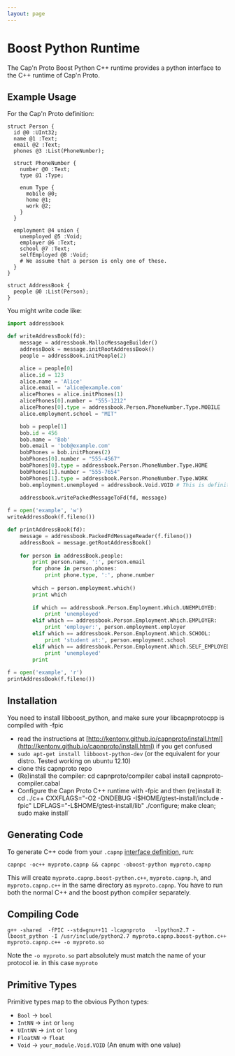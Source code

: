 ```yaml
---
layout: page
---
```


# Boost Python Runtime

The Cap'n Proto Boost Python C++ runtime provides a python interface to the
C++ runtime of Cap'n Proto. 

## Example Usage

For the Cap'n Proto definition:

```
struct Person {
  id @0 :UInt32;
  name @1 :Text;
  email @2 :Text;
  phones @3 :List(PhoneNumber);

  struct PhoneNumber {
    number @0 :Text;
    type @1 :Type;

    enum Type {
      mobile @0;
      home @1;
      work @2;
    }
  }

  employment @4 union {
    unemployed @5 :Void;
    employer @6 :Text;
    school @7 :Text;
    selfEmployed @8 :Void;
    # We assume that a person is only one of these.
  }
}

struct AddressBook {
  people @0 :List(Person);
}
```

You might write code like:

```python
import addressbook

def writeAddressBook(fd):
    message = addressbook.MallocMessageBuilder()
    addressBook = message.initRootAddressBook()
    people = addressBook.initPeople(2)

    alice = people[0]
    alice.id = 123
    alice.name = 'Alice'
    alice.email = 'alice@example.com'
    alicePhones = alice.initPhones(1)
    alicePhones[0].number = "555-1212"
    alicePhones[0].type = addressbook.Person.PhoneNumber.Type.MOBILE
    alice.employment.school = "MIT"

    bob = people[1]
    bob.id = 456
    bob.name = 'Bob'
    bob.email = 'bob@example.com'
    bobPhones = bob.initPhones(2)
    bobPhones[0].number = "555-4567"
    bobPhones[0].type = addressbook.Person.PhoneNumber.Type.HOME
    bobPhones[1].number = "555-7654" 
    bobPhones[1].type = addressbook.Person.PhoneNumber.Type.WORK
    bob.employment.unemployed = addressbook.Void.VOID # This is definitely bad, syntax will change at some point
    
    addressbook.writePackedMessageToFd(fd, message)

f = open('example', 'w')
writeAddressBook(f.fileno())

def printAddressBook(fd):
    message = addressbook.PackedFdMessageReader(f.fileno())
    addressBook = message.getRootAddressBook()
    
    for person in addressBook.people:
        print person.name, ':', person.email
        for phone in person.phones:
            print phone.type, ':', phone.number
            
        which = person.employment.which()
        print which
        
        if which == addressbook.Person.Employment.Which.UNEMPLOYED:
            print 'unemployed'
        elif which == addressbook.Person.Employment.Which.EMPLOYER:
            print 'employer:', person.employment.employer
        elif which == addressbook.Person.Employment.Which.SCHOOL:
            print 'student at:', person.employment.school
        elif which == addressbook.Person.Employment.Which.SELF_EMPLOYED:
            print 'unemployed'
        print
        
f = open('example', 'r')
printAddressBook(f.fileno())

```

## Installation

You need to install libboost_python, and make sure your libcapnprotocpp is 
compiled with -fpic
* read the instructions at [http://kentonv.github.io/capnproto/install.html](http://kentonv.github.io/capnproto/install.html) if you get confused 
* `sudo apt-get install libboost-python-dev` (or the equivalent for your distro. Tested working on ubuntu 12.10)
* clone this capnproto repo
* (Re)install the compiler:
  cd capnproto/compiler
  cabal install capnproto-compiler.cabal
* Configure the Capn Proto C++ runtime with -fpic and then (re)install it:
  cd ../c++
  CXXFLAGS="-O2 -DNDEBUG -I$HOME/gtest-install/include -fpic" LDFLAGS="-L$HOME/gtest-install/lib" ./configure; make clean; sudo make install`

## Generating Code

To generate C++ code from your `.capnp` [interface definition](language.html), run:

    capnpc -oc++ myproto.capnp && capnpc -oboost-python myproto.capnp

This will create `myproto.capnp.boost-python.c++`, `myproto.capnp.h`, and `myproto.capnp.c++` in the same directory as `myproto.capnp`. 
You have to run both the normal C++ and the boost python compiler separately. 

## Compiling Code

    g++ -shared  -fPIC --std=gnu++11 -lcapnproto   -lpython2.7 -lboost_python -I /usr/include/python2.7 myproto.capnp.boost-python.c++ myproto.capnp.c++ -o myproto.so 

Note the `-o myproto.so` part absolutely must match the name of your protocol ie. in this case `myproto`

## Primitive Types

Primitive types map to the obvious Python types:

* `Bool` -> `bool`
* `IntNN` -> `int` or `long`
* `UIntNN` -> `int` or `long`
* `FloatNN` -> `float`
* `Void` -> `your_module.Void.VOID` (An enum with one value)

